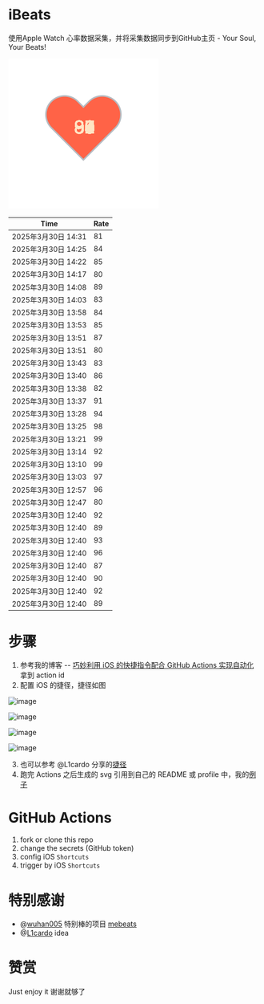 # iBeats
使用Apple Watch 心率数据采集，并将采集数据同步到GitHub主页 - Your Soul, Your Beats!

![](./files/heart.svg)

<!--START_SECTION:my_heart_rate-->
| Time | Rate | 
 | ---- | ---- | 
| 2025年3月30日 14:31 | 81 |
| 2025年3月30日 14:25 | 84 |
| 2025年3月30日 14:22 | 85 |
| 2025年3月30日 14:17 | 80 |
| 2025年3月30日 14:08 | 89 |
| 2025年3月30日 14:03 | 83 |
| 2025年3月30日 13:58 | 84 |
| 2025年3月30日 13:53 | 85 |
| 2025年3月30日 13:51 | 87 |
| 2025年3月30日 13:51 | 80 |
| 2025年3月30日 13:43 | 83 |
| 2025年3月30日 13:40 | 86 |
| 2025年3月30日 13:38 | 82 |
| 2025年3月30日 13:37 | 91 |
| 2025年3月30日 13:28 | 94 |
| 2025年3月30日 13:25 | 98 |
| 2025年3月30日 13:21 | 99 |
| 2025年3月30日 13:14 | 92 |
| 2025年3月30日 13:10 | 99 |
| 2025年3月30日 13:03 | 97 |
| 2025年3月30日 12:57 | 96 |
| 2025年3月30日 12:47 | 80 |
| 2025年3月30日 12:40 | 92 |
| 2025年3月30日 12:40 | 89 |
| 2025年3月30日 12:40 | 93 |
| 2025年3月30日 12:40 | 96 |
| 2025年3月30日 12:40 | 87 |
| 2025年3月30日 12:40 | 90 |
| 2025年3月30日 12:40 | 92 |
| 2025年3月30日 12:40 | 89 |

<!--END_SECTION:my_heart_rate-->

# 步骤
1. 参考我的博客 -- [巧妙利用 iOS 的快捷指令配合 GitHub Actions 实现自动化](https://github.com/yihong0618/gitblog/issues/198) 拿到 action id
2. 配置 iOS 的捷径，捷径如图

![image](https://user-images.githubusercontent.com/15976103/122154218-0db0b480-ce97-11eb-93bb-5aec07c558dc.png)

![image](https://user-images.githubusercontent.com/15976103/122154236-186b4980-ce97-11eb-8e4b-70551a0391ae.png)

![image](https://user-images.githubusercontent.com/15976103/122154268-2d47dd00-ce97-11eb-902e-3acf292265a9.png)

![image](https://user-images.githubusercontent.com/15976103/122174055-fa144680-ceb4-11eb-9be2-3eb83cd516f7.png)

3. 也可以参考 @L1cardo 分享的[捷径](https://www.icloud.com/shortcuts/6ab6047b459c41ad822ad6b94b1c03d4)
4. 跑完 Actions 之后生成的 svg 引用到自己的 README 或 profile 中，我的[例子](https://github.com/yihong0618) 

# GitHub Actions

1. fork or clone this repo
2. change the secrets (GitHub token)
3. config iOS `Shortcuts` 
4. trigger by iOS `Shortcuts`

# 特别感谢
- @[wuhan005](https://github.com/wuhan005) 特别棒的项目 [mebeats](https://github.com/wuhan005/mebeats)
- @[L1cardo](https://github.com/L1cardo) idea

# 赞赏
Just enjoy it
谢谢就够了
